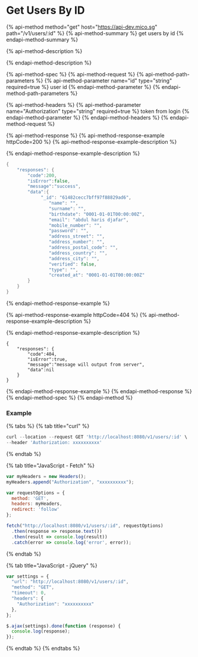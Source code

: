 # Get Users By ID

{% api-method method="get" host="https://api-dev.mico.sg" path="/v1/users/:id" %}
{% api-method-summary %}
get users by id
{% endapi-method-summary %}

{% api-method-description %}

{% endapi-method-description %}

{% api-method-spec %}
{% api-method-request %}
{% api-method-path-parameters %}
{% api-method-parameter name="id" type="string" required=true %}
user id
{% endapi-method-parameter %}
{% endapi-method-path-parameters %}

{% api-method-headers %}
{% api-method-parameter name="Authorization" type="string" required=true %}
token from login
{% endapi-method-parameter %}
{% endapi-method-headers %}
{% endapi-method-request %}

{% api-method-response %}
{% api-method-response-example httpCode=200 %}
{% api-method-response-example-description %}

{% endapi-method-response-example-description %}

```go
{
    "responses": {
        "code":200,
        "isError":false,
        "message":"success",
        "data":{
             "_id": "61482cecc7bff97f88829ad6",
                "name": "",
                "surname": "",
                "birthdate": "0001-01-01T00:00:00Z",
                "email": "abdul haris djafar",
                "mobile_number": "",
                "password": "",
                "address_street": "",
                "address_number": "",
                "address_postal_code": "",
                "address_country": "",
                "address_city": "",
                "verified": false,
                "type": "",
                "created_at": "0001-01-01T00:00:00Z"
        }
    }
}
```
{% endapi-method-response-example %}

{% api-method-response-example httpCode=404 %}
{% api-method-response-example-description %}

{% endapi-method-response-example-description %}

```
{
    "responses": {
        "code":404,
        "isError":true,
        "message":"message will output from server",
        "data":nil
    }
}
```
{% endapi-method-response-example %}
{% endapi-method-response %}
{% endapi-method-spec %}
{% endapi-method %}

### Example

{% tabs %}
{% tab title="curl" %}
```javascript
curl --location --request GET 'http://localhost:8080/v1/users/:id' \
--header 'Authorization: xxxxxxxxxx'
```
{% endtab %}

{% tab title="JavaScript - Fetch" %}
```javascript
var myHeaders = new Headers();
myHeaders.append("Authorization", "xxxxxxxxxx");

var requestOptions = {
  method: 'GET',
  headers: myHeaders,
  redirect: 'follow'
};

fetch("http://localhost:8080/v1/users/:id", requestOptions)
  .then(response => response.text())
  .then(result => console.log(result))
  .catch(error => console.log('error', error));
```
{% endtab %}

{% tab title="JavaScript - jQuery" %}
```javascript
var settings = {
  "url": "http://localhost:8080/v1/users/:id",
  "method": "GET",
  "timeout": 0,
  "headers": {
    "Authorization": "xxxxxxxxxx"
  },
};

$.ajax(settings).done(function (response) {
  console.log(response);
});
```
{% endtab %}
{% endtabs %}


